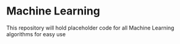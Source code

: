 # Machine Learning
This repository will hold placeholder code for all Machine Learning algorithms for easy use
